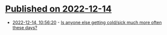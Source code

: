 # [Published on 2022-12-14](index.md)

* [2022-12-14, 10:56:20](https://news.ycombinator.com/item?id=33982006) - [Is anyone else getting cold/sick much more often these days?](https://news.ycombinator.com/item?id=33982006)

